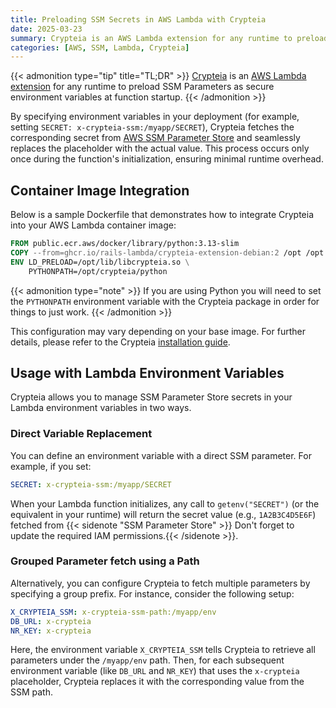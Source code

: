 ```yaml
---
title: Preloading SSM Secrets in AWS Lambda with Crypteia
date: 2025-03-23
summary: Crypteia is an AWS Lambda extension for any runtime to preload SSM Parameters as secure environment variables at function startup.
categories: [AWS, SSM, Lambda, Crypteia]
---
```


{{< admonition type="tip" title="TL;DR" >}}
[Crypteia](https://github.com/rails-lambda/crypteia) is an [AWS Lambda extension](https://docs.aws.amazon.com/lambda/latest/dg/lambda-extensions.html) for any runtime to preload SSM Parameters as secure environment variables at function startup.
{{< /admonition >}}

By specifying environment variables in your deployment (for example, setting `SECRET: x-crypteia-ssm:/myapp/SECRET`), Crypteia fetches the corresponding secret from [AWS SSM Parameter Store](https://docs.aws.amazon.com/systems-manager/latest/userguide/systems-manager-parameter-store.html) and seamlessly replaces the placeholder with the actual value. This process occurs only once during the function's initialization, ensuring minimal runtime overhead.

## Container Image Integration

Below is a sample Dockerfile that demonstrates how to integrate Crypteia into your AWS Lambda container image:

```dockerfile
FROM public.ecr.aws/docker/library/python:3.13-slim
COPY --from=ghcr.io/rails-lambda/crypteia-extension-debian:2 /opt /opt
ENV LD_PRELOAD=/opt/lib/libcrypteia.so \
    PYTHONPATH=/opt/crypteia/python
```

{{< admonition type="note" >}}
If you are using Python you will need to set the `PYTHONPATH` environment variable with the Crypteia package in order for things to just work.
{{< /admonition >}}

This configuration may vary depending on your base image. For further details, please refer to the Crypteia [installation guide](https://github.com/rails-lambda/crypteia?tab=readme-ov-file#installation).

## Usage with Lambda Environment Variables

Crypteia allows you to manage SSM Parameter Store secrets in your Lambda environment variables in two ways.

### Direct Variable Replacement

You can define an environment variable with a direct SSM parameter. For example, if you set:

```yml
SECRET: x-crypteia-ssm:/myapp/SECRET
```

When your Lambda function initializes, any call to `getenv("SECRET")` (or the equivalent in your runtime) will return the secret value (e.g., `1A2B3C4D5E6F`) fetched from {{< sidenote "SSM Parameter Store" >}} Don't forget to update the required IAM permissions.{{< /sidenote >}}.

### Grouped Parameter fetch using a Path

Alternatively, you can configure Crypteia to fetch multiple parameters by specifying a group prefix. For instance, consider the following setup:

```yml
X_CRYPTEIA_SSM: x-crypteia-ssm-path:/myapp/env
DB_URL: x-crypteia
NR_KEY: x-crypteia
```

Here, the environment variable `X_CRYPTEIA_SSM` tells Crypteia to retrieve all parameters under the `/myapp/env` path. Then, for each subsequent environment variable (like `DB_URL` and `NR_KEY`) that uses the `x-crypteia` placeholder, Crypteia replaces it with the corresponding value from the SSM path.
